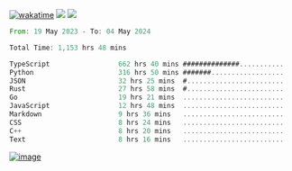 [![wakatime](https://wakatime.com/badge/user/00eead22-fb14-4dd0-ab8a-3625cafbd50d.svg)](https://wakatime.com/@00eead22-fb14-4dd0-ab8a-3625cafbd50d)
![](https://komarev.com/ghpvc/?username=flatypus)
![](https://pixel.flatypus.me/flatypus?type=tracker)
<!--START_SECTION:waka-->

```rust
From: 19 May 2023 - To: 04 May 2024

Total Time: 1,153 hrs 48 mins

TypeScript                 662 hrs 40 mins ##############...........   57.21 %
Python                     316 hrs 50 mins #######..................   27.35 %
JSON                       32 hrs 25 mins  #........................   02.80 %
Rust                       27 hrs 58 mins  #........................   02.41 %
Go                         19 hrs 21 mins  .........................   01.67 %
JavaScript                 12 hrs 48 mins  .........................   01.11 %
Markdown                   9 hrs 36 mins   .........................   00.83 %
CSS                        8 hrs 24 mins   .........................   00.73 %
C++                        8 hrs 20 mins   .........................   00.72 %
Text                       8 hrs 16 mins   .........................   00.71 %
```

<!--END_SECTION:waka-->
[<img alt="image" src="https://github.com/flatypus/flatypus/assets/68029599/0a302dc1-501c-43a0-ae8d-37ec4817f3bd">](https://flatypus.me)

